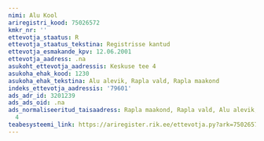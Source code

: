 ```yaml
---
nimi: Alu Kool
ariregistri_kood: 75026572
kmkr_nr: ''
ettevotja_staatus: R
ettevotja_staatus_tekstina: Registrisse kantud
ettevotja_esmakande_kpv: 12.06.2001
ettevotja_aadress: .na
asukoht_ettevotja_aadressis: Keskuse tee 4
asukoha_ehak_kood: 1230
asukoha_ehak_tekstina: Alu alevik, Rapla vald, Rapla maakond
indeks_ettevotja_aadressis: '79601'
ads_adr_id: 3201239
ads_ads_oid: .na
ads_normaliseeritud_taisaadress: Rapla maakond, Rapla vald, Alu alevik, Keskuse tee
  4
teabesysteemi_link: https://ariregister.rik.ee/ettevotja.py?ark=75026572&ref=rekvisiidid
---
```

